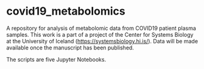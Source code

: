 # covid19_metabolomics
A repository for analysis of metabolomic data from COVID19 patient plasma samples. This work is a part of a project of the Center for Systems Biology at the University of Iceland (https://systemsbiology.hi.is/). Data will be made available once the manuscript has been published. 

The scripts are five Jupyter Notebooks.
